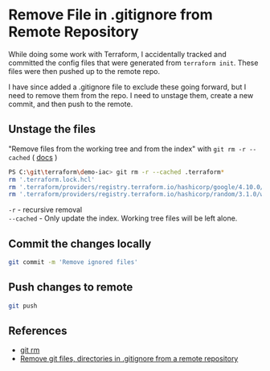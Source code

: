 # Remove File in .gitignore from Remote Repository

While doing some work with Terraform, I accidentally tracked and committed the config files that were generated from `terraform init`. These files were then pushed up to the remote repo.

I have since added a .gitignore file to exclude these going forward, but I need to remove them from the repo. I need to unstage them, create a new commit, and then push to the remote.

## Unstage the files

"Remove files from the working tree and from the index" with `git rm -r --cached` ( [docs](https://git-scm.com/docs/git-rm) )

```bash
PS C:\git\terraform\demo-iac> git rm -r --cached .terraform*
rm '.terraform.lock.hcl'
rm '.terraform/providers/registry.terraform.io/hashicorp/google/4.10.0/windows_amd64/terraform-provider-google_v4.10.0_x5.exe'
rm '.terraform/providers/registry.terraform.io/hashicorp/random/3.1.0/windows_amd64/terraform-provider-random_v3.1.0_x5.exe'
```

`-r` - recursive removal  
`--cached` - Only update the index. Working tree files will be left alone.

## Commit the changes locally

```bash
git commit -m 'Remove ignored files'
```

## Push changes to remote

```bash
git push
```

## References

- [git rm](https://git-scm.com/docs/git-rm)
- [Remove git files, directories in .gitignore from a remote repository](https://computingforgeeks.com/how-to-remove-git-files-directories-in-gitignore-from-a-remote-repository/)
